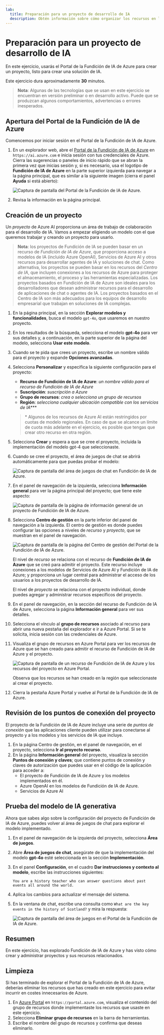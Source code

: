 ```yaml
---
lab:
  title: Preparación para un proyecto de desarrollo de IA
  description: Obtén información sobre cómo organizar los recursos en la nube en centros y proyectos para que los desarrolladores estén preparados para tener éxito al crear soluciones de IA.
---
```


# Preparación para un proyecto de desarrollo de IA

En este ejercicio, usarás el Portal de la Fundición de IA de Azure para crear un proyecto, listo para crear una solución de IA.

Este ejercicio dura aproximadamente **30** minutos.

> **Nota**: Algunas de las tecnologías que se usan en este ejercicio se encuentran en versión preliminar o en desarrollo activo. Puede que se produzcan algunos comportamientos, advertencias o errores inesperados.

## Apertura del Portal de la Fundición de IA de Azure

Comencemos por iniciar sesión en el Portal de la Fundición de IA de Azure.

1. En un explorador web, abre el [Portal de la Fundición de IA de Azure](https://ai.azure.com) en `https://ai.azure.com` e inicia sesión con tus credenciales de Azure. Cierra las sugerencias o paneles de inicio rápido que se abran la primera vez que inicias sesión y, si es necesario, usa el logotipo de **Fundición de IA de Azure** en la parte superior izquierda para navegar a la página principal, que es similar a la siguiente imagen (cierra el panel **Ayuda** si está abierto):

    ![Captura de pantalla del Portal de la Fundición de IA de Azure.](./media/ai-foundry-home.png)

1. Revisa la información en la página principal.

## Creación de un proyecto

Un *proyecto* de Azure AI proporciona un área de trabajo de colaboración para el desarrollo de IA. Vamos a empezar eligiendo un modelo con el que queremos trabajar y creando un proyecto para usarlo.

> **Nota**: los proyectos de Fundición de IA se pueden basar en un recurso de *Fundición de IA de Azure*, que proporciona acceso a modelos de IA (incluido Azure OpenAI), Servicios de Azure AI y otros recursos para desarrollar agentes de IA y soluciones de chat. Como alternativa, los proyectos se pueden basar en los recursos del *Centro de IA*, que incluyen conexiones a los recursos de Azure para proteger el almacenamiento, el proceso y las herramientas especializadas. Los proyectos basados en Fundición de IA de Azure son ideales para los desarrolladores que desean administrar recursos para el desarrollo de aplicaciones de chat o agentes de IA. Los proyectos basados en el Centro de IA son más adecuados para los equipos de desarrollo empresarial que trabajan en soluciones de IA complejas.

1. En la página principal, en la sección **Explorar modelos y funcionalidades**, busca el modelo `gpt-4o`, que usaremos en nuestro proyecto.
1. En los resultados de la búsqueda, selecciona el modelo **gpt-4o** para ver sus detalles y, a continuación, en la parte superior de la página del modelo, selecciona **Usar este modelo**.
1. Cuando se te pida que crees un proyecto, escribe un nombre válido para el proyecto y expande **Opciones avanzadas**.
1. Selecciona **Personalizar** y especifica la siguiente configuración para el proyecto:
    - **Recurso de Fundición de IA de Azure**: *un nombre válido para el recurso de Fundición de IA de Azure*
    - **Suscripción**: *suscripción a Azure*
    - **Grupo de recursos**: *crea o selecciona un grupo de recursos*
    - **Región**: *selecciona cualquier ubicación compatible con los servicios de IA***\*

    > \* Algunos de los recursos de Azure AI están restringidos por cuotas de modelo regionales. En caso de que se alcance un límite de cuota más adelante en el ejercicio, es posible que tengas que crear otro recurso en otra región.

1. Selecciona **Crear** y espera a que se cree el proyecto, incluida la implementación del modelo gpt-4 que seleccionaste.
1. Cuando se cree el proyecto, el área de juegos de chat se abrirá automáticamente para que puedas probar el modelo:

    ![Captura de pantalla del área de juegos de chat en Fundición de IA de Azure.](./media/ai-foundry-chat-playground.png)

1. En el panel de navegación de la izquierda, selecciona **Información general** para ver la página principal del proyecto; que tiene este aspecto:

    ![Captura de pantalla de la página de información general de un proyecto de Fundición de IA de Azure.](./media/ai-foundry-project.png)

1. Selecciona **Centro de gestión** en la parte inferior del panel de navegación a la izquierda. El centro de gestión es donde puedes configurar las opciones a niveles de *recurso* y *proyecto*, que se muestran en el panel de navegación.

    ![Captura de pantalla de la página del Centro de gestión del Portal de la Fundición de IA de Azure.](./media/ai-foundry-management.png)

    El nivel de *recurso* se relaciona con el recurso de **Fundición de IA de Azure** que se creó para admitir el proyecto. Este recurso incluye conexiones a los modelos de Servicios de Azure AI y Fundición de IA de Azure; y proporciona un lugar central para administrar el acceso de los usuarios a los proyectos de desarrollo de IA.

    El nivel de *proyecto* se relaciona con el proyecto individual, donde puedes agregar y administrar recursos específicos del proyecto.

1. En el panel de navegación, en la sección del recurso de Fundición de IA de Azure, selecciona la página **Información general** para ver sus detalles.
1. Selecciona el vínculo al **grupo de recursos** asociado al recurso para abrir una nueva pestaña del explorador e ir a Azure Portal. Si se te solicita, inicia sesión con las credenciales de Azure.
1. Visualiza el grupo de recursos en Azure Portal para ver los recursos de Azure que se han creado para admitir el recurso de Fundición de IA de Azure y el proyecto.

    ![Captura de pantalla de un recurso de Fundición de IA de Azure y los recursos del proyecto en Azure Portal.](./media/azure-portal-resources.png)

    Observa que los recursos se han creado en la región que seleccionaste al crear el proyecto.

1. Cierra la pestaña Azure Portal y vuelve al Portal de la Fundición de IA de Azure.

## Revisión de los puntos de conexión del proyecto

El proyecto de la Fundición de IA de Azure incluye una serie de *puntos de conexión* que las aplicaciones cliente pueden utilizar para conectarse al proyecto y a los modelos y los servicios de IA que incluye.

1. En la página Centro de gestión, en el panel de navegación, en el proyecto, selecciona **Ir al proyecto recurso**.
1. En la página **Información general** del proyecto, visualiza la sección **Puntos de conexión y claves**; que contiene puntos de conexión y claves de autorización que puedes usar en el código de la aplicación para acceder a:
    - El proyecto de Fundición de IA de Azure y los modelos implementados en él.
    - Azure OpenAI en los modelos de Fundición de IA de Azure.
    - Servicios de Azure AI

## Prueba del modelo de IA generativa

Ahora que sabes algo sobre la configuración del proyecto de Fundición de IA de Azure, puedes volver al área de juegos de chat para explorar el modelo implementado.

1. En el panel de navegación de la izquierda del proyecto, selecciona **Área de juegos**. 
1. Abre **Área de juegos de chat**, asegúrate de que la implementación del modelo **gpt-4o** esté seleccionada en la sección **Implementación**.
1. En el panel **Configuración**, en el cuadro **Dar instrucciones y contexto al modelo**, escribe las instrucciones siguientes:

    ```
   You are a history teacher who can answer questions about past events all around the world.
    ```

1. Aplica los cambios para actualizar el mensaje del sistema.
1. En la ventana de chat, escribe una consulta como `What are the key events in the history of Scotland?` y mira la respuesta:

    ![Captura de pantalla del área de juegos en el Portal de la Fundición de IA de Azure.](./media/ai-foundry-playground.png)

## Resumen

En este ejercicio, has explorado Fundición de IA de Azure y has visto cómo crear y administrar proyectos y sus recursos relacionados.

## Limpieza

Si has terminado de explorar el Portal de la Fundición de IA de Azure, deberías eliminar los recursos que has creado en este ejercicio para evitar incurrir en costes innecesarios de Azure.

1. En [Azure Portal](https://portal.azure.com) en `https://portal.azure.com`, visualiza el contenido del grupo de recursos donde implementaste los recursos que usaste en este ejercicio.
1. Selecciona **Eliminar grupo de recursos** en la barra de herramientas.
1. Escribe el nombre del grupo de recursos y confirma que deseas eliminarlo.
